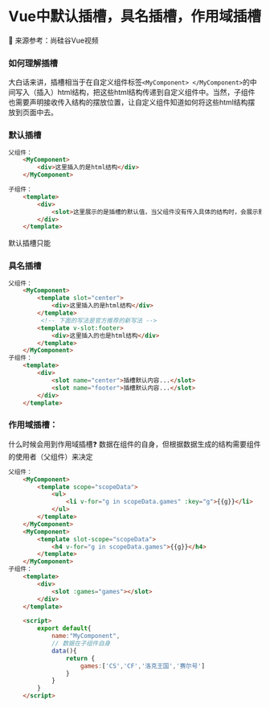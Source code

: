 ﻿# Vue中默认插槽，具名插槽，作用域插槽
🔗 来源参考：尚硅谷Vue视频

### 如何理解插槽
大白话来讲，插槽相当于在自定义组件标签`<MyComponent> </MyComponent>`的中间写入（插入）html结构，把这些html结构传递到自定义组件中。当然，子组件也需要声明接收传入结构的摆放位置，让自定义组件知道如何将这些html结构摆放到页面中去。

### 默认插槽
```html
父组件：
	<MyComponent>
		<div>这里插入的是html结构</div>
	</MyComponent>

子组件：
	<template>
		<div>
			<slot>这里展示的是插槽的默认值，当父组件没有传入具体的结构时，会展示默认值的内容</slot>
		</div>
	</template>
```
默认插槽只能

### 具名插槽

```html
父组件：
	<MyComponent>
		<template slot="center">
			<div>这里插入的是html结构</div>
		</template>
		 <!-- 下面的写法是官方推荐的新写法 -->
		<template v-slot:footer>
			<div>这里插入的也是html结构</div>
		</template>
	</MyComponent>
子组件：
	<template>
		<div>
			<slot name="center">插槽默认内容...</slot>
			<slot name="footer">插槽默认内容...</slot>
		</div>
	</template>
```

### 作用域插槽：
什么时候会用到作用域插槽❓
数据在组件的自身，但根据数据生成的结构需要组件的使用者（父组件）来决定

```html
父组件：
	<MyComponent>
		<template scope="scopeData">
			<ul>
				<li v-for="g in scopeData.games" :key="g">{{g}}</li>
			</ul>
		</template>
	</MyComponent>
	<MyComponent>
		<template slot-scope="scopeData">
			<h4 v-for="g in scopeData.games">{{g}}</h4>
		</template>
	</MyComponent>
子组件：
	<template>
		<div>
			<slot :games="games"></slot>
		</div>
	</template>

	<script>
		export default{
			name:"MyComponent",
			// 数据在子组件自身
			data(){
				return {
					games:['CS','CF','洛克王国','赛尔号']
				}
			}
		}
	</script>
```

